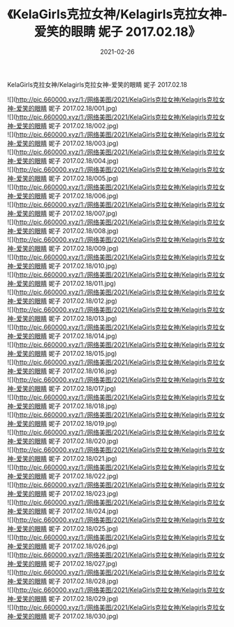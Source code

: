 ﻿---
layout: post
title:  《KelaGirls克拉女神/Kelagirls克拉女神-爱笑的眼睛 妮子 2017.02.18》
date:   2021-02-26
img: http://pic.660000.xyz/1:/网络美图/2021/KelaGirls克拉女神/Kelagirls克拉女神-爱笑的眼睛 妮子 2017.02.18/000.jpg
categories: [美女, 清纯, 唯美]
---

KelaGirls克拉女神/Kelagirls克拉女神-爱笑的眼睛 妮子 2017.02.18

 ![](http://pic.660000.xyz/1:/网络美图/2021/KelaGirls克拉女神/Kelagirls克拉女神-爱笑的眼睛 妮子 2017.02.18/001.jpg) <br>![](http://pic.660000.xyz/1:/网络美图/2021/KelaGirls克拉女神/Kelagirls克拉女神-爱笑的眼睛 妮子 2017.02.18/002.jpg) <br>![](http://pic.660000.xyz/1:/网络美图/2021/KelaGirls克拉女神/Kelagirls克拉女神-爱笑的眼睛 妮子 2017.02.18/003.jpg) <br>![](http://pic.660000.xyz/1:/网络美图/2021/KelaGirls克拉女神/Kelagirls克拉女神-爱笑的眼睛 妮子 2017.02.18/004.jpg) <br>![](http://pic.660000.xyz/1:/网络美图/2021/KelaGirls克拉女神/Kelagirls克拉女神-爱笑的眼睛 妮子 2017.02.18/005.jpg) <br>![](http://pic.660000.xyz/1:/网络美图/2021/KelaGirls克拉女神/Kelagirls克拉女神-爱笑的眼睛 妮子 2017.02.18/006.jpg) <br>![](http://pic.660000.xyz/1:/网络美图/2021/KelaGirls克拉女神/Kelagirls克拉女神-爱笑的眼睛 妮子 2017.02.18/007.jpg) <br>![](http://pic.660000.xyz/1:/网络美图/2021/KelaGirls克拉女神/Kelagirls克拉女神-爱笑的眼睛 妮子 2017.02.18/008.jpg) <br>![](http://pic.660000.xyz/1:/网络美图/2021/KelaGirls克拉女神/Kelagirls克拉女神-爱笑的眼睛 妮子 2017.02.18/009.jpg) <br>![](http://pic.660000.xyz/1:/网络美图/2021/KelaGirls克拉女神/Kelagirls克拉女神-爱笑的眼睛 妮子 2017.02.18/010.jpg) <br>![](http://pic.660000.xyz/1:/网络美图/2021/KelaGirls克拉女神/Kelagirls克拉女神-爱笑的眼睛 妮子 2017.02.18/011.jpg) <br>![](http://pic.660000.xyz/1:/网络美图/2021/KelaGirls克拉女神/Kelagirls克拉女神-爱笑的眼睛 妮子 2017.02.18/012.jpg) <br>![](http://pic.660000.xyz/1:/网络美图/2021/KelaGirls克拉女神/Kelagirls克拉女神-爱笑的眼睛 妮子 2017.02.18/013.jpg) <br>![](http://pic.660000.xyz/1:/网络美图/2021/KelaGirls克拉女神/Kelagirls克拉女神-爱笑的眼睛 妮子 2017.02.18/014.jpg) <br>![](http://pic.660000.xyz/1:/网络美图/2021/KelaGirls克拉女神/Kelagirls克拉女神-爱笑的眼睛 妮子 2017.02.18/015.jpg) <br>![](http://pic.660000.xyz/1:/网络美图/2021/KelaGirls克拉女神/Kelagirls克拉女神-爱笑的眼睛 妮子 2017.02.18/016.jpg) <br>![](http://pic.660000.xyz/1:/网络美图/2021/KelaGirls克拉女神/Kelagirls克拉女神-爱笑的眼睛 妮子 2017.02.18/017.jpg) <br>![](http://pic.660000.xyz/1:/网络美图/2021/KelaGirls克拉女神/Kelagirls克拉女神-爱笑的眼睛 妮子 2017.02.18/018.jpg) <br>![](http://pic.660000.xyz/1:/网络美图/2021/KelaGirls克拉女神/Kelagirls克拉女神-爱笑的眼睛 妮子 2017.02.18/019.jpg) <br>![](http://pic.660000.xyz/1:/网络美图/2021/KelaGirls克拉女神/Kelagirls克拉女神-爱笑的眼睛 妮子 2017.02.18/020.jpg) <br>![](http://pic.660000.xyz/1:/网络美图/2021/KelaGirls克拉女神/Kelagirls克拉女神-爱笑的眼睛 妮子 2017.02.18/021.jpg) <br>![](http://pic.660000.xyz/1:/网络美图/2021/KelaGirls克拉女神/Kelagirls克拉女神-爱笑的眼睛 妮子 2017.02.18/022.jpg) <br>![](http://pic.660000.xyz/1:/网络美图/2021/KelaGirls克拉女神/Kelagirls克拉女神-爱笑的眼睛 妮子 2017.02.18/023.jpg) <br>![](http://pic.660000.xyz/1:/网络美图/2021/KelaGirls克拉女神/Kelagirls克拉女神-爱笑的眼睛 妮子 2017.02.18/024.jpg) <br>![](http://pic.660000.xyz/1:/网络美图/2021/KelaGirls克拉女神/Kelagirls克拉女神-爱笑的眼睛 妮子 2017.02.18/025.jpg) <br>![](http://pic.660000.xyz/1:/网络美图/2021/KelaGirls克拉女神/Kelagirls克拉女神-爱笑的眼睛 妮子 2017.02.18/026.jpg) <br>![](http://pic.660000.xyz/1:/网络美图/2021/KelaGirls克拉女神/Kelagirls克拉女神-爱笑的眼睛 妮子 2017.02.18/027.jpg) <br>![](http://pic.660000.xyz/1:/网络美图/2021/KelaGirls克拉女神/Kelagirls克拉女神-爱笑的眼睛 妮子 2017.02.18/028.jpg) <br>![](http://pic.660000.xyz/1:/网络美图/2021/KelaGirls克拉女神/Kelagirls克拉女神-爱笑的眼睛 妮子 2017.02.18/029.jpg) <br>![](http://pic.660000.xyz/1:/网络美图/2021/KelaGirls克拉女神/Kelagirls克拉女神-爱笑的眼睛 妮子 2017.02.18/030.jpg) <br>